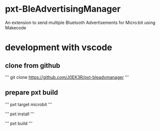 # pxt-BleAdvertisingManager
An extension to send multiple Bluetooth Advertisements for Micro:bit using Makecode

# development with vscode 

## clone from github

'''
git clone https://github.com/J0EK3R/pxt-bleadvmanager
'''

## prepare pxt build

'''
pxt target microbit
'''

'''
pxt install
'''

'''
pxt build
'''